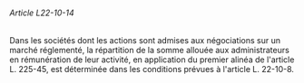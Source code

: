 ###### Article L22-10-14

Dans les sociétés dont les actions sont admises aux négociations sur un marché réglementé, la répartition de la somme allouée aux administrateurs en rémunération de leur activité, en application du premier alinéa de l'article L. 225-45, est déterminée dans les conditions prévues à l'article L. 22-10-8.

